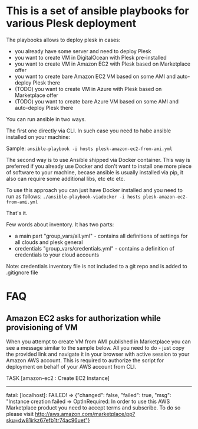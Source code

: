 This is a set of ansible playbooks for various Plesk deployment
===============================================================

The playbooks allows to deploy plesk in cases:
  - you already have some server and need to deploy Plesk
  - you want to create VM in DigitalOcean with Plesk pre-installed
  - you want to create VM in Amazon EC2 with Plesk based on Marketplace offer
  - you want to create bare Amazon EC2 VM based on some AMI and auto-deploy Plesk there
  -  (TODO) you want to create VM in Azure with Plesk based on Marketplace offer
  - (TODO) you want to create bare Azure VM based on some AMI and auto-deploy Plesk there
 

You can run ansible in two ways.

The first one directly via CLI. In such case you need to habe ansible installed on your machine:

Sample: `ansible-playbook -i hosts plesk-amazon-ec2-from-ami.yml`

The second way is to use Ansible shipped via Docker container. This way is preferred if you already use Docker and don't want to install one more piece of software to your machine, becase ansible is usually installed via pip, it also can require some additional libs, etc etc etc.

To use this approach you can just have Docker installed and you need to run as follows: `./ansible-playbook-viadocker -i hosts plesk-amazon-ec2-from-ami.yml`

That's it.

Few words about inventory. It has two parts:
 - a main part "group_vars/all.yml" - contains all definitions of settings for all clouds and plesk general
 - credentials "group_vars/credentials.yml" - contains a definition of credentials to your cloud accounts

Note: credentials inventory file is not included to a git repo and is added to .gitignore file

FAQ
===
Amazon EC2 asks for authorization while provisioning of VM
----------------------------------------------------------
When you attempt to create VM from AMI published in Marketplace you can see a message similar to the sample below. All you need to do - just copy the provided link and navigate it in your browser with active session to your Amazon AWS account. This is required to authorize the script for deployment on behalf of your AWS account from CLI.

TASK [amazon-ec2 : Create EC2 Instance]
***************************************
fatal: [localhost]: FAILED! => {"changed": false, "failed": true, "msg": "Instance creation failed => OptInRequired: In order to use this AWS Marketplace product you need to accept terms and subscribe. To do so please visit http://aws.amazon.com/marketplace/pp?sku=dw81irkz67efb1tr74ac96uet"}
